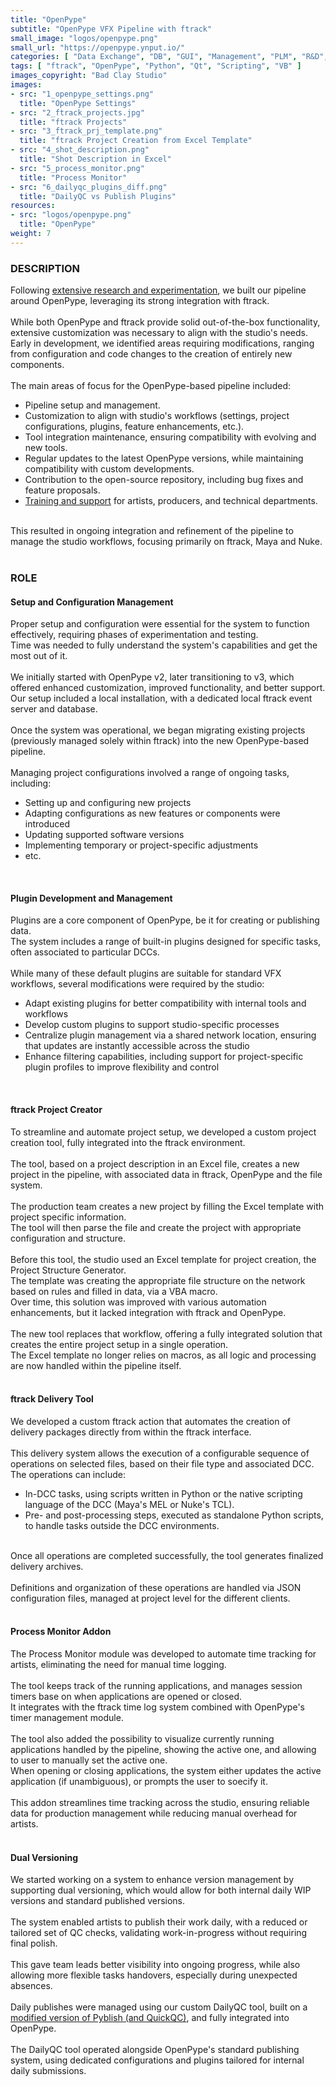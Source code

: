 ```yaml
---
title: "OpenPype"
subtitle: "OpenPype VFX Pipeline with ftrack"
small_image: "logos/openpype.png"
small_url: "https://openpype.ynput.io/"
categories: [ "Data Exchange", "DB", "GUI", "Management", "PLM", "R&D", "Support", "VFX", "Web" ]
tags: [ "ftrack", "OpenPype", "Python", "Qt", "Scripting", "VB" ]
images_copyright: "Bad Clay Studio"
images:
- src: "1_openpype_settings.png"
  title: "OpenPype Settings"
- src: "2_ftrack_projects.jpg"
  title: "ftrack Projects"
- src: "3_ftrack_prj_template.png"
  title: "ftrack Project Creation from Excel Template"
- src: "4_shot_description.png"
  title: "Shot Description in Excel"
- src: "5_process_monitor.png"
  title: "Process Monitor"
- src: "6_dailyqc_plugins_diff.png"
  title: "DailyQC vs Publish Plugins"
resources:
- src: "logos/openpype.png"
  title: "OpenPype"
weight: 7
---
```


<h3>DESCRIPTION</h3>
Following <a href="pro/badclay/rnd">extensive research and experimentation</a>, we built our pipeline around OpenPype, leveraging its strong integration with ftrack.<br>
<br>
While both OpenPype and ftrack provide solid out-of-the-box functionality, extensive customization was necessary to align with the studio's needs.
Early in development, we identified areas requiring modifications, ranging from configuration and code changes to the creation of entirely new components.<br>
<br>
The main areas of focus for the OpenPype-based pipeline included:
<ul>
<li>Pipeline setup and management.</li>
<li>Customization to align with studio's workflows (settings, project configurations, plugins, feature enhancements, etc.).</li>
<li>Tool integration maintenance, ensuring compatibility with evolving and new tools.</li>
<li>Regular updates to the latest OpenPype versions, while maintaining compatibility with custom developments.</li>
<li>Contribution to the open-source repository, including bug fixes and feature proposals.</li>
<li><a href="pro/badclay/training">Training and support</a> for artists, producers, and technical departments.</li>
</ul>
<br>
This resulted in ongoing integration and refinement of the pipeline to manage the studio workflows, focusing primarily on ftrack, Maya and Nuke.<br>
<br>

<h3>ROLE</h3>

<h4>Setup and Configuration Management</h4>
Proper setup and configuration were essential for the system to function effectively, requiring phases of experimentation and testing.<br>
Time was needed to fully understand the system's capabilities and get the most out of it.<br>
<br>
We initially started with OpenPype v2, later transitioning to v3, which offered enhanced customization, improved functionality, and better support.<br>
Our setup included a local installation, with a dedicated local ftrack event server and database.<br>
<br>
Once the system was operational, we began migrating existing projects (previously managed solely within ftrack) into the new OpenPype-based pipeline.<br>
<br>
Managing project configurations involved a range of ongoing tasks, including:
<ul>
<li>Setting up and configuring new projects</li>
<li>Adapting configurations as new features or components were introduced</li>
<li>Updating supported software versions</li>
<li>Implementing temporary or project-specific adjustments</li>
<li>etc.</li>
</ul>
<br>

<h4>Plugin Development and Management</h4>
Plugins are a core component of OpenPype, be it for creating or publishing data.<br>
The system includes a range of built-in plugins designed for specific tasks, often associated to particular DCCs.<br>
<br>
While many of these default plugins are suitable for standard VFX workflows, several modifications were required by the studio:
<ul>
<li>Adapt existing plugins for better compatibility with internal tools and workflows</li>
<li>Develop custom plugins to support studio-specific processes</li>
<li>Centralize plugin management via a shared network location, ensuring that updates are instantly accessible across the studio</li>
<li>Enhance filtering capabilities, including support for project-specific plugin profiles to improve flexibility and control</li>
</ul>
<br>

<h4>ftrack Project Creator</h4>
To streamline and automate project setup, we developed a custom project creation tool, fully integrated into the ftrack environment.<br>
<br>
The tool, based on a project description in an Excel file, creates a new project in the pipeline, with associated data in ftrack, OpenPype and the file system.<br>
<br>
The production team creates a new project by filling the Excel template with project specific information.<br>
The tool will then parse the file and create the project with appropriate configuration and structure.<br>
<br>
Before this tool, the studio used an Excel template for project creation, the Project Structure Generator.<br>
The template was creating the appropriate file structure on the network based on rules and filled in data, via a VBA macro.<br>
Over time, this solution was improved with various automation enhancements, but it lacked integration with ftrack and OpenPype.<br>
<br>
The new tool replaces that workflow, offering a fully integrated solution that creates the entire project setup in a single operation.<br>
The Excel template no longer relies on macros, as all logic and processing are now handled within the pipeline itself.<br>
<br>

<h4>ftrack Delivery Tool</h4>
We developed a custom ftrack action that automates the creation of delivery packages directly from within the ftrack interface.<br>
<br>
This delivery system allows the execution of a configurable sequence of operations on selected files, based on their file type and associated DCC.<br>
The operations can include:
<ul>
<li>In-DCC tasks, using scripts written in Python or the native scripting language of the DCC (Maya's MEL or Nuke's TCL).</li>
<li>Pre- and post-processing steps, executed as standalone Python scripts, to handle tasks outside the DCC environments.</li>
</ul>
<br>
Once all operations are completed successfully, the tool generates finalized delivery archives.<br>
<br>
Definitions and organization of these operations are handled via JSON configuration files, managed at project level for the different clients.<br>
<br>

<h4>Process Monitor Addon</h4>
The Process Monitor module was developed to automate time tracking for artists, eliminating the need for manual time logging.<br>
<br>
The tool keeps track of the running applications, and manages session timers base on when applications are opened or closed.<br>
It integrates with the ftrack time log system combined with OpenPype's timer management module.<br>
<br>
The tool also added the possibility to visualize currently running applications handled by the pipeline, showing the active one, and allowing to user to manually set the active one.<br>
When opening or closing applications, the system either updates the active application (if unambiguous), or prompts the user to soecify it.<br>
<br>
This addon streamlines time tracking across the studio, ensuring reliable data for production management while reducing manual overhead for artists.<br>
<br>

<h4>Dual Versioning</h4>
We started working on a system to enhance version management by supporting dual versioning, which would allow for both internal daily WIP versions and standard published versions.<br>
<br>
The system enabled artists to publish their work daily, with a reduced or tailored set of QC checks, validating work-in-progress without requiring final polish.<br>
<br>
This gave team leads better visibility into ongoing progress, while also allowing more flexible tasks handovers, especially during unexpected absences.<br>
<br>
Daily publishes were managed using our custom DailyQC tool, built on a <a href="pro/badclay/qc_tools">modified version of Pyblish (and QuickQC)</a>, and fully integrated into OpenPype.<br>
<br>
The DailyQC tool operated alongside OpenPype's standard publishing system, using dedicated configurations and plugins tailored for internal daily submissions.<br>
